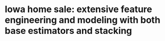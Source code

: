 # Iowa home sale: extensive feature engineering and modeling with both base estimators and stacking

